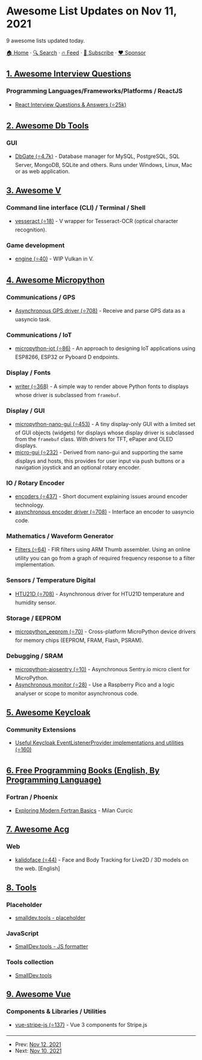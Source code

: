 # Awesome List Updates on Nov 11, 2021

9 awesome lists updated today.

[🏠 Home](/README.md) · [🔍 Search](https://www.trackawesomelist.com/search/) · [🔥 Feed](https://www.trackawesomelist.com/rss.xml) · [📮 Subscribe](https://trackawesomelist.us17.list-manage.com/subscribe?u=d2f0117aa829c83a63ec63c2f&id=36a103854c) · [❤️  Sponsor](https://github.com/sponsors/theowenyoung)



## [1. Awesome Interview Questions](/content/DopplerHQ/awesome-interview-questions/README.md)

### Programming Languages/Frameworks/Platforms / ReactJS

*   [React Interview Questions & Answers (⭐25k)](https://github.com/sudheerj/reactjs-interview-questions)

## [2. Awesome Db Tools](/content/mgramin/awesome-db-tools/README.md)

### GUI

*   [DbGate (⭐4.7k)](https://github.com/dbgate/dbgate) - Database manager for MySQL, PostgreSQL, SQL Server, MongoDB, SQLite and others. Runs under Windows, Linux, Mac or as web application.

## [3. Awesome V](/content/vlang/awesome-v/README.md)

### Command line interface (CLI) / Terminal / Shell

*   [vesseract (⭐18)](https://github.com/barrack-obama/vesseract) - V wrapper for Tesseract-OCR (optical character recognition).

### Game development

*   [engine (⭐40)](https://github.com/LouisSchmieder/engine) - WIP Vulkan in V.

## [4. Awesome Micropython](/content/mcauser/awesome-micropython/README.md)

### Communications / GPS

*   [Asynchronous GPS driver (⭐708)](https://github.com/peterhinch/micropython-async/blob/master/v3/docs/GPS.md) - Receive and parse GPS data as a uasyncio task.

### Communications / IoT

*   [micropython-iot (⭐86)](https://github.com/peterhinch/micropython-iot) - An approach to designing IoT applications using ESP8266, ESP32 or Pyboard D endpoints.

### Display / Fonts

*   [writer (⭐368)](https://github.com/peterhinch/micropython-font-to-py/blob/master/writer/WRITER.md) - A simple way to render above Python fonts to displays whose driver is subclassed from `framebuf`.

### Display / GUI

*   [micropython-nano-gui (⭐453)](https://github.com/peterhinch/micropython-nano-gui) - A tiny display-only GUI with a limited set of GUI objects (widgets) for displays whose display driver is subclassed from the `framebuf` class. With drivers for TFT, ePaper and OLED displays.
*   [micro-gui (⭐232)](https://github.com/peterhinch/micropython-micro-gui) - Derived from nano-gui and supporting the same displays and hosts, this provides for user input via push buttons or a navigation joystick and an optional rotary encoder.

### IO / Rotary Encoder

*   [encoders (⭐437)](https://github.com/peterhinch/micropython-samples/blob/master/encoders/ENCODERS.md) - Short document explaining issues around encoder technology.
*   [asynchronous encoder driver (⭐708)](https://github.com/peterhinch/micropython-async/blob/master/v3/primitives/encoder.py) - Interface an encoder to uasyncio code.

### Mathematics / Waveform Generator

*   [Filters (⭐64)](https://github.com/peterhinch/micropython-filters) - FIR filters using ARM Thumb assembler. Using an online utility you can go from a graph of required frequency response to a filter implementation.

### Sensors / Temperature Digital

*   [HTU21D (⭐708)](https://github.com/peterhinch/micropython-async/blob/master/v3/docs/HTU21D.md) - Asynchronous driver for HTU21D temperature and humidity sensor.

### Storage / EEPROM

*   [micropython\_eeprom (⭐70)](https://github.com/peterhinch/micropython_eeprom) - Cross-platform MicroPython device drivers for memory chips (EEPROM, FRAM, Flash, PSRAM).

### Debugging / SRAM

*   [micropython-aiosentry (⭐10)](https://github.com/devbis/micropython-aiosentry) - Asynchronous Sentry.io micro client for MicroPython.
*   [Asynchronous monitor (⭐28)](https://github.com/peterhinch/micropython-monitor) - Use a Raspberry Pico and a logic analyser or scope to monitor asynchronous code.

## [5. Awesome Keycloak](/content/thomasdarimont/awesome-keycloak/README.md)

### Community Extensions

*   [Useful Keycloak EventListenerProvider implementations and utilities (⭐160)](https://github.com/p2-inc/keycloak-events)

## [6. Free Programming Books (English, By Programming Language)](/content/EbookFoundation/free-programming-books/README.md)

### Fortran / Phoenix

*   [Exploring Modern Fortran Basics](https://www.manning.com/books/exploring-modern-fortran-basics) - Milan Curcic

## [7. Awesome Acg](/content/soruly/awesome-acg/README.md)

### Web

*   [kalidoface (⭐44)](https://github.com/yeemachine/kalidoface) - Face and Body Tracking for Live2D / 3D models on the web. \[English]

## [8. Tools](/content/lvwzhen/tools/README.md)

### Placeholder

*   [smalldev.tools - placeholder](https://smalldev.tools/placeholder-image-generator-online)

### JavaScript

*   [SmallDev.tools - JS formatter](https://smalldev.tools/javascript-formatter-online)

### Tools collection

*   [SmallDev.tools](https://smalldev.tools/)

## [9. Awesome Vue](/content/vuejs/awesome-vue/README.md)

### Components & Libraries / Utilities

*   [vue-stripe-js (⭐137)](https://github.com/ectoflow/vue-stripe-js) - Vue 3 components for Stripe.js

---

- Prev: [Nov 12, 2021](/content/2021/11/12/README.md)
- Next: [Nov 10, 2021](/content/2021/11/10/README.md)
